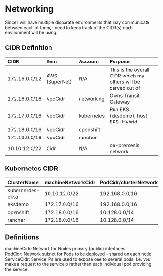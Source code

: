 # Networking

Since I will have multiple disparate environments that may communicate between each of them, I need to keep track of the CIDR(s) each environment will be using.


## CIDR Definition

| CIDR              | Item    | Account | Purpose |
|:------------------|:--------|:-----------|:-----|
| 172.16.0.0/12     | AWS (SuperNet) | N/A        | This is the overall CIDR which my others will be carved out of |
| 172.16.0.0/16     | VpcCidr | networking | Owns Transit Gateway |
| 172.17.0.0/16     | VpcCidr | kubernetes | Run EKS (eksdemo), host EKS-Hybrid |
| 172.18.0.0/16     | VpcCidr | openshift  | |
| 172.19.0.0/16     | VpcCidr | rancher    | |
| 10.10.12.0/22     | Cidr    | N/A        | on-premesis network |

## Kubernetes CIDR

| ClusterName        | machineNetworkCidr | PodCidr/clusterNetwork | prefix | ServiceNetwork | 
|:-------------------|:-------------------|:-----------------------|:-------|:---------------|
| kubernerdes-eksa   | 10.10.12.0/22      | 192.168.0.0/16         | /24    | 10.96.0.0/12   |
| eksdemo            | 172.17.0.0/16      | 192.168.0.0/16         | N/A    | 10.96.0.0/12   |
| openshift          | 172.18.0.0/16      | 10.128.0.0/14          | /23    | 172.30.0.0/16  |
| rancher            | 172.18.0.0/16      | 10.128.0.0/14          | /23    | 172.30.0.0/16  |

## Definitions
machineCidr: Network for Nodes primary (public) interfaces  
PodCidr:  Network subnet for Pods to be deployed - shared on each node  
ServiceCidr:  Service IPs are used to expose one to several pods.  I.e. you make a request to the serviceIp rather than each individual pod providing the service.

